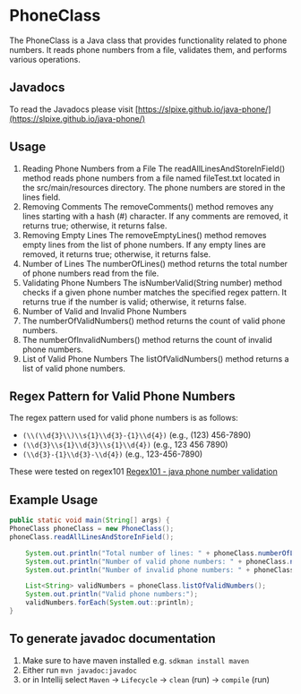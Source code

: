 # PhoneClass
The PhoneClass is a Java class that provides functionality related to phone numbers. It reads phone numbers from a file, validates them, and performs various operations.

## Javadocs

To read the Javadocs please visit [https://slpixe.github.io/java-phone/](https://slpixe.github.io/java-phone/)

## Usage
1. Reading Phone Numbers from a File The readAllLinesAndStoreInField() method reads phone numbers from a file named fileTest.txt located in the src/main/resources directory. The phone numbers are stored in the lines field.
2. Removing Comments The removeComments() method removes any lines starting with a hash (#) character. If any comments are removed, it returns true; otherwise, it returns false.
3. Removing Empty Lines The removeEmptyLines() method removes empty lines from the list of phone numbers. If any empty lines are removed, it returns true; otherwise, it returns false.
4. Number of Lines The numberOfLines() method returns the total number of phone numbers read from the file.
5. Validating Phone Numbers The isNumberValid(String number) method checks if a given phone number matches the specified regex pattern. It returns true if the number is valid; otherwise, it returns false.
6. Number of Valid and Invalid Phone Numbers
7. The numberOfValidNumbers() method returns the count of valid phone numbers. 
8. The numberOfInvalidNumbers() method returns the count of invalid phone numbers. 
9. List of Valid Phone Numbers The listOfValidNumbers() method returns a list of valid phone numbers.

## Regex Pattern for Valid Phone Numbers
The regex pattern used for valid phone numbers is as follows:

- `(\\(\\d{3}\\)\\s{1}\\d{3}-{1}\\d{4})` (e.g., (123) 456-7890)
- `(\\d{3}\\s{1}\\d{3}\\s{1}\\d{4})` (e.g., 123 456 7890)
- `(\\d{3}-{1}\\d{3}-\\d{4})` (e.g., 123-456-7890)

These were tested on regex101 [Regex101 - java phone number validation](https://regex101.com/r/rC9rKO/2)

## Example Usage

```java
public static void main(String[] args) {
PhoneClass phoneClass = new PhoneClass();
phoneClass.readAllLinesAndStoreInField();

    System.out.println("Total number of lines: " + phoneClass.numberOfLines());
    System.out.println("Number of valid phone numbers: " + phoneClass.numberOfValidNumbers());
    System.out.println("Number of invalid phone numbers: " + phoneClass.numberOfInvalidNumbers());

    List<String> validNumbers = phoneClass.listOfValidNumbers();
    System.out.println("Valid phone numbers:");
    validNumbers.forEach(System.out::println);
}
```

## To generate javadoc documentation

1. Make sure to have maven installed e.g. `sdkman install maven`
2. Either run `mvn javadoc:javadoc` 
3. or in Intellij select `Maven` -> `Lifecycle` -> `clean` (run) -> `compile` (run)

